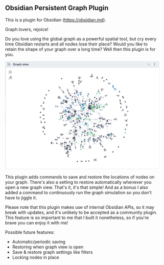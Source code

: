 ## Obsidian Persistent Graph Plugin

This is a plugin for Obsidian (https://obsidian.md).

Graph lovers, rejoice!

Do you love using the global graph as a powerful spatial tool, but cry every time Obsidian restarts and all nodes lose their place?  Would you like to retain the shape of your graph over a long time?  Well then this plugin is for you.

![Demo video](media/persistent-graph.gif)

This plugin adds commands to save and restore the locations of nodes on your graph.  There's also a setting to restore automatically whenever you open a new graph view.  That's it, it's that simple!  And as a bonus I also added a command to continuously run the graph simulation so you don't have to jiggle it.

Please note that this plugin makes use of internal Obsidian APIs, so it may break with updates, and it's unlikely to be accepted as a community plugin.  This feature is so important to me that I built it nonetheless, so if you're brave you can enjoy it with me!

Possible future features:
- Automatic/periodic saving
- Restoring when graph view is open
- Save & restore graph settings like filters
- Locking nodes in place